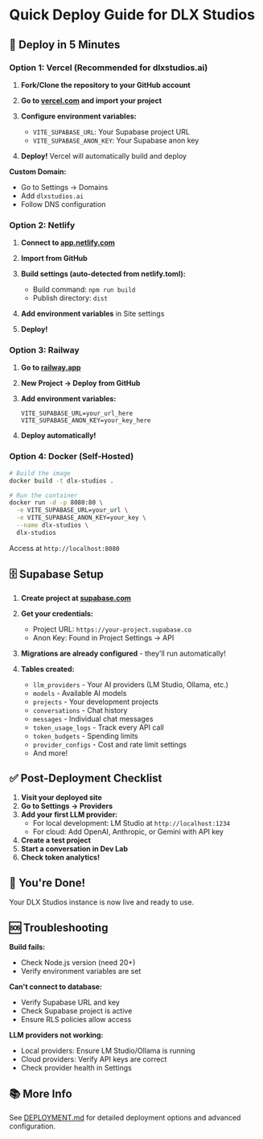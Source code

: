 # Quick Deploy Guide for DLX Studios

## 🚀 Deploy in 5 Minutes

### Option 1: Vercel (Recommended for dlxstudios.ai)

1. **Fork/Clone the repository to your GitHub account**

2. **Go to [vercel.com](https://vercel.com) and import your project**

3. **Configure environment variables:**
   - `VITE_SUPABASE_URL`: Your Supabase project URL
   - `VITE_SUPABASE_ANON_KEY`: Your Supabase anon key

4. **Deploy!** Vercel will automatically build and deploy

**Custom Domain:**
- Go to Settings → Domains
- Add `dlxstudios.ai`
- Follow DNS configuration

### Option 2: Netlify

1. **Connect to [app.netlify.com](https://app.netlify.com)**

2. **Import from GitHub**

3. **Build settings (auto-detected from netlify.toml):**
   - Build command: `npm run build`
   - Publish directory: `dist`

4. **Add environment variables** in Site settings

5. **Deploy!**

### Option 3: Railway

1. **Go to [railway.app](https://railway.app)**

2. **New Project → Deploy from GitHub**

3. **Add environment variables:**
   ```
   VITE_SUPABASE_URL=your_url_here
   VITE_SUPABASE_ANON_KEY=your_key_here
   ```

4. **Deploy automatically!**

### Option 4: Docker (Self-Hosted)

```bash
# Build the image
docker build -t dlx-studios .

# Run the container
docker run -d -p 8080:80 \
  -e VITE_SUPABASE_URL=your_url \
  -e VITE_SUPABASE_ANON_KEY=your_key \
  --name dlx-studios \
  dlx-studios
```

Access at `http://localhost:8080`

## 🗄️ Supabase Setup

1. **Create project at [supabase.com](https://supabase.com)**

2. **Get your credentials:**
   - Project URL: `https://your-project.supabase.co`
   - Anon Key: Found in Project Settings → API

3. **Migrations are already configured** - they'll run automatically!

4. **Tables created:**
   - `llm_providers` - Your AI providers (LM Studio, Ollama, etc.)
   - `models` - Available AI models
   - `projects` - Your development projects
   - `conversations` - Chat history
   - `messages` - Individual chat messages
   - `token_usage_logs` - Track every API call
   - `token_budgets` - Spending limits
   - `provider_configs` - Cost and rate limit settings
   - And more!

## ✅ Post-Deployment Checklist

1. **Visit your deployed site**
2. **Go to Settings → Providers**
3. **Add your first LLM provider:**
   - For local development: LM Studio at `http://localhost:1234`
   - For cloud: Add OpenAI, Anthropic, or Gemini with API key
4. **Create a test project**
5. **Start a conversation in Dev Lab**
6. **Check token analytics!**

## 🎉 You're Done!

Your DLX Studios instance is now live and ready to use.

## 🆘 Troubleshooting

**Build fails:**
- Check Node.js version (need 20+)
- Verify environment variables are set

**Can't connect to database:**
- Verify Supabase URL and key
- Check Supabase project is active
- Ensure RLS policies allow access

**LLM providers not working:**
- Local providers: Ensure LM Studio/Ollama is running
- Cloud providers: Verify API keys are correct
- Check provider health in Settings

## 📚 More Info

See [DEPLOYMENT.md](./DEPLOYMENT.md) for detailed deployment options and advanced configuration.
